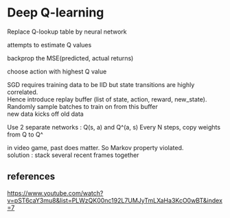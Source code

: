 
# Deep Q-learning

Replace Q-lookup table by neural network

attempts to estimate Q values

backprop the MSE(predicted, actual returns)

choose action with highest Q value

SGD requires training data to be IID but state transitions are highly correlated.     
Hence introduce replay buffer (list of state, action, reward, new_state).    
Randomly sample batches to train on from this buffer  
new data kicks off old data  

Use 2 separate networks : Q(s, a) and Q^(a, s)
Every N steps, copy weights from Q to Q^  

in video game, past does matter.  So Markov property violated.  
solution : stack several recent frames together

## references

https://www.youtube.com/watch?v=pST6caY3mu8&list=PLWzQK00nc192L7UMJyTmLXaHa3KcO0wBT&index=7
